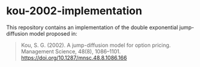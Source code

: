 # kou-2002-implementation

This repository contains an implementation of the double exponential jump-diffusion model proposed in:

> Kou, S. G. (2002). A jump-diffusion model for option pricing. Management Science, 48(8), 1086–1101. 
https://doi.org/10.1287/mnsc.48.8.1086.166


